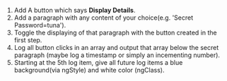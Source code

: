 1. Add A button which says **Display Details**.
2. Add a paragraph with any content of your choice(e.g. 'Secret Password=tuna').
3. Toggle the displaying of that paragraph with the button created in the first step.
4. Log all button clicks in an array and output that array below  the secret paragraph (maybe log a timestamp or simply an incementing number).
5. Starting at the 5th log item, give all future log items a blue background(via ngStyle) and white color (ngClass).
 